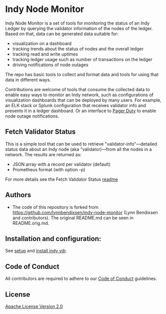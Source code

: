 # Indy Node Monitor

Indy Node Monitor is a set of tools for monitoring the status of an Indy Ledger by querying the validator information of the nodes of the ledger. Based on that, data can be generated data suitable for:

* visualization on a dashboard
* tracking trends about the status of nodes and the overall ledger
* tracking read and write uptimes
* tracking ledger usage such as number of transactions on the ledger
* driving notifications of node outages

The repo has basic tools to collect and format data and tools for using that data in different ways.

Contributions are welcome of tools that consume the collected data to enable easy ways to monitor an Indy network, such as configurations of visualization dashboards that can be deployed by many users. For example, an ELK stack or Splunk configuration that receives validator info and presents it in a ledger dashboard. Or an interface to [Pager Duty](https://www.pagerduty.com/) to enable node outage notifications.

## Fetch Validator Status

This is a simple tool that can be used to retrieve "validator-info"&mdash;detailed status data about an Indy node (aka "validator)&mdash;from all the nodes in a network. The results are returned as: 
- JSON array with a record per validator (default)
- Prometheus format (with option -p)

For more details see the Fetch Validator Status [readme](fetch-validator-status/README.orig.md)

## Authors
- The code of this repository is forked from https://github.com/lynnbendixsen/indy-node-monitor (Lynn Bendixsen and contributors).
The original README.md can be seen in README.orig.md.

## Installation and configuration: 
See [setup](setup_IDUnion_node_monitoring.md) and [install indy vdr](install_indy-vdr.md).

## Code of Conduct

All contributors are required to adhere to our [Code of Conduct](CODE_OF_CONDUCT.md) guidelines.

## License

[Apache License Version 2.0](LICENSE)
